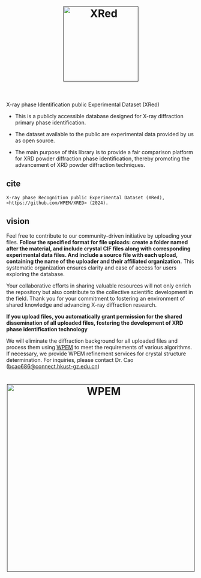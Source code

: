 
<h1 align="center">
  <a href=""><img src="https://github.com/WPEM/XRED/assets/86995074/9cd0ab99-40a6-49f7-a7c5-95bf5e799e1e" alt="XRed" width="200"></a>
  <br>
  <br>
</h1>




X-ray phase Identification public Experimental Dataset (XRed)

+ This is a publicly accessible database designed for X-ray diffraction primary phase identification. 

+ The dataset available to the public are experimental data provided by us as open source. 

+ The main purpose of this library is to provide a fair comparison platform for XRD powder diffraction phase identification, thereby promoting the advancement of XRD powder diffraction techniques.

## cite
    X-ray phase Recognition public Experimental Dataset (XRed), <https://github.com/WPEM/XRED> (2024).



## vision
Feel free to contribute to our community-driven initiative by uploading your files. **Follow the specified format for file uploads: create a folder named after the material, and include crystal CIF files along with corresponding experimental data files. And include a source file with each upload, containing the name of the uploader and their affiliated organization.** This systematic organization ensures clarity and ease of access for users exploring the database.

Your collaborative efforts in sharing valuable resources will not only enrich the repository but also contribute to the collective scientific development in the field. Thank you for your commitment to fostering an environment of shared knowledge and advancing X-ray diffraction research.

**If you upload files, you automatically grant permission for the shared dissemination of all uploaded files, fostering the development of XRD phase identification technology**

We will eliminate the diffraction background for all uploaded files and process them using [WPEM](https://github.com/Bin-Cao/WPEM) to meet the requirements of various algorithms. If necessary, we provide WPEM refinement services for crystal structure determination. For inquiries, please contact Dr. Cao (bcao686@connect.hkust-gz.edu.cn)


<h1 align="center">
  <a href=""><img src="https://github.com/Bin-Cao/WPEM/assets/86995074/65b44e3f-257b-4ea7-8b54-174a1359449f" alt="WPEM" width="500"></a>
</h1>



